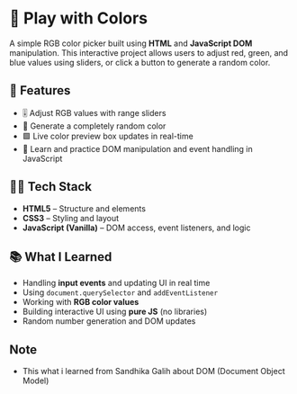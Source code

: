 # 🎨 Play with Colors

A simple RGB color picker built using **HTML** and **JavaScript DOM** manipulation. This interactive project allows users to adjust red, green, and blue values using sliders, or click a button to generate a random color.

## 🚀 Features

- 🎚️ Adjust RGB values with range sliders
- 🎲 Generate a completely random color
- 🟩 Live color preview box updates in real-time
- 🧠 Learn and practice DOM manipulation and event handling in JavaScript

## 🧑‍💻 Tech Stack

- **HTML5** – Structure and elements  
- **CSS3** – Styling and layout  
- **JavaScript (Vanilla)** – DOM access, event listeners, and logic

## 📚 What I Learned

- Handling **input events** and updating UI in real time
- Using `document.querySelector` and `addEventListener`
- Working with **RGB color values**
- Building interactive UI using **pure JS** (no libraries)
- Random number generation and DOM updates

## Note
- This what i learned from Sandhika Galih about DOM (Document Object Model)
